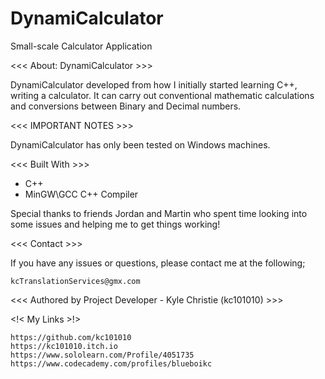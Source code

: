 # DynamiCalculator
Small-scale Calculator Application

<<<  About: DynamiCalculator   >>>

DynamiCalculator developed from how I initially started learning C++, writing a calculator. It can carry out conventional mathematic
calculations and conversions between Binary and Decimal numbers.

<<<  IMPORTANT NOTES >>>

DynamiCalculator has only been tested on Windows machines.


<<< Built With >>>

- C++
- MinGW\GCC C++ Compiler

Special thanks to friends Jordan and Martin who spent time looking into some issues and helping me to get things working!

<<< Contact >>>

If you have any issues or questions, please contact me at the following;

	kcTranslationServices@gmx.com
	
	
<<< Authored by Project Developer - Kyle Christie (kc101010) >>>

<!< My Links >!>

	https://github.com/kc101010
	https://kc101010.itch.io
	https://www.sololearn.com/Profile/4051735
	https://www.codecademy.com/profiles/blueboikc
